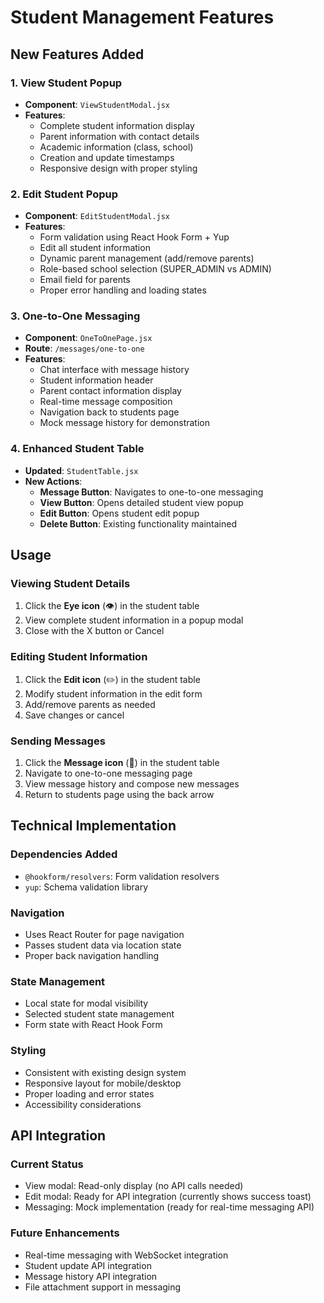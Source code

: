 # Student Management Features

## New Features Added

### 1. View Student Popup

- **Component**: `ViewStudentModal.jsx`
- **Features**:
  - Complete student information display
  - Parent information with contact details
  - Academic information (class, school)
  - Creation and update timestamps
  - Responsive design with proper styling

### 2. Edit Student Popup

- **Component**: `EditStudentModal.jsx`
- **Features**:
  - Form validation using React Hook Form + Yup
  - Edit all student information
  - Dynamic parent management (add/remove parents)
  - Role-based school selection (SUPER_ADMIN vs ADMIN)
  - Email field for parents
  - Proper error handling and loading states

### 3. One-to-One Messaging

- **Component**: `OneToOnePage.jsx`
- **Route**: `/messages/one-to-one`
- **Features**:
  - Chat interface with message history
  - Student information header
  - Parent contact information display
  - Real-time message composition
  - Navigation back to students page
  - Mock message history for demonstration

### 4. Enhanced Student Table

- **Updated**: `StudentTable.jsx`
- **New Actions**:
  - **Message Button**: Navigates to one-to-one messaging
  - **View Button**: Opens detailed student view popup
  - **Edit Button**: Opens student edit popup
  - **Delete Button**: Existing functionality maintained

## Usage

### Viewing Student Details

1. Click the **Eye icon** (👁️) in the student table
2. View complete student information in a popup modal
3. Close with the X button or Cancel

### Editing Student Information

1. Click the **Edit icon** (✏️) in the student table
2. Modify student information in the edit form
3. Add/remove parents as needed
4. Save changes or cancel

### Sending Messages

1. Click the **Message icon** (💬) in the student table
2. Navigate to one-to-one messaging page
3. View message history and compose new messages
4. Return to students page using the back arrow

## Technical Implementation

### Dependencies Added

- `@hookform/resolvers`: Form validation resolvers
- `yup`: Schema validation library

### Navigation

- Uses React Router for page navigation
- Passes student data via location state
- Proper back navigation handling

### State Management

- Local state for modal visibility
- Selected student state management
- Form state with React Hook Form

### Styling

- Consistent with existing design system
- Responsive layout for mobile/desktop
- Proper loading and error states
- Accessibility considerations

## API Integration

### Current Status

- View modal: Read-only display (no API calls needed)
- Edit modal: Ready for API integration (currently shows success toast)
- Messaging: Mock implementation (ready for real-time messaging API)

### Future Enhancements

- Real-time messaging with WebSocket integration
- Student update API integration
- Message history API integration
- File attachment support in messaging
